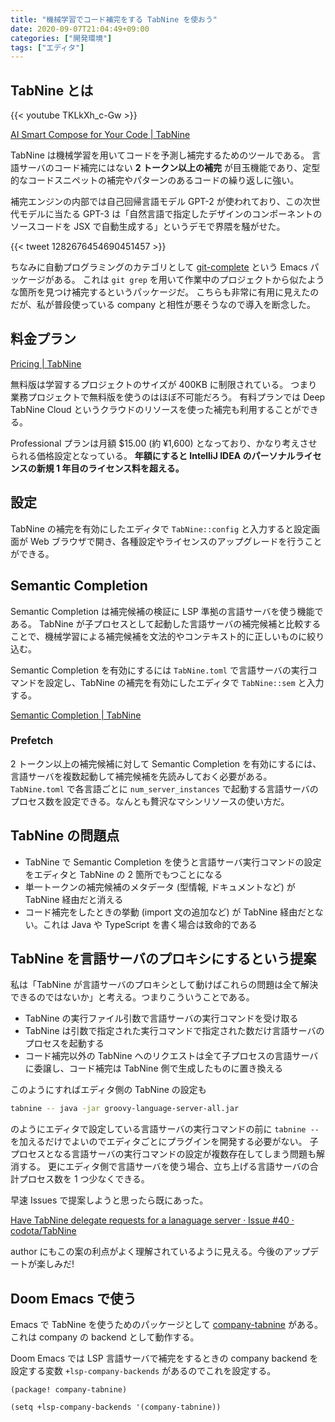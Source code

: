 ```yaml
---
title: "機械学習でコード補完をする TabNine を使おう"
date: 2020-09-07T21:04:49+09:00
categories: ["開発環境"]
tags: ["エディタ"]
---
```


## TabNine とは

{{< youtube TKLkXh_c-Gw >}}

[AI Smart Compose for Your Code | TabNine](https://www.tabnine.com/)

TabNine は機械学習を用いてコードを予測し補完するためのツールである。
言語サーバのコード補完にはない **2 トークン以上の補完** が目玉機能であり、定型的なコードスニペットの補完やパターンのあるコードの繰り返しに強い。

補完エンジンの内部では自己回帰言語モデル GPT-2 が使われており、この次世代モデルに当たる GPT-3 は「自然言語で指定したデザインのコンポーネントのソースコードを JSX で自動生成する」というデモで界隈を騒がせた。

{{< tweet 1282676454690451457 >}}

ちなみに自動プログラミングのカテゴリとして [git-complete](https://github.com/zk-phi/git-complete) という Emacs パッケージがある。
これは `git grep` を用いて作業中のプロジェクトから似たような箇所を見つけ補完するというパッケージだ。
こちらも非常に有用に見えたのだが、私が普段使っている company と相性が悪そうなので導入を断念した。

## 料金プラン

[Pricing | TabNine](https://www.tabnine.com/pricing/)

無料版は学習するプロジェクトのサイズが 400KB に制限されている。
つまり業務プロジェクトで無料版を使うのはほぼ不可能だろう。
有料プランでは Deep TabNine Cloud というクラウドのリソースを使った補完も利用することができる。

Professional プランは月額 \$15.00 (約 ¥1,600) となっており、かなり考えさせられる価格設定となっている。
**年額にすると IntelliJ IDEA のパーソナルライセンスの新規 1 年目のライセンス料を超える。**

## 設定

TabNine の補完を有効にしたエディタで `TabNine::config` と入力すると設定画面が Web ブラウザで開き、各種設定やライセンスのアップグレードを行うことができる。

## Semantic Completion

Semantic Completion は補完候補の検証に LSP 準拠の言語サーバを使う機能である。
TabNine が子プロセスとして起動した言語サーバの補完候補と比較することで、機械学習による補完候補を文法的やコンテキスト的に正しいものに絞り込む。

Semantic Completion を有効にするには `TabNine.toml` で言語サーバの実行コマンドを設定し、TabNine の補完を有効にしたエディタで `TabNine::sem` と入力する。

[Semantic Completion | TabNine](https://www.tabnine.com/semantic)

### Prefetch

2 トークン以上の補完候補に対して Semantic Completion を有効にするには、言語サーバを複数起動して補完候補を先読みしておく必要がある。
`TabNine.toml` で各言語ごとに `num_server_instances` で起動する言語サーバのプロセス数を設定できる。なんとも贅沢なマシンリソースの使い方だ。

## TabNine の問題点

- TabNine で Semantic Completion を使うと言語サーバ実行コマンドの設定をエディタと TabNine の 2 箇所でもつことになる
- 単一トークンの補完候補のメタデータ (型情報, ドキュメントなど) が TabNine 経由だと消える
- コード補完をしたときの挙動 (import 文の追加など) が TabNine 経由だとない。これは Java や TypeScript を書く場合は致命的である

## TabNine を言語サーバのプロキシにするという提案

私は「TabNine が言語サーバのプロキシとして動けばこれらの問題は全て解決できるのではないか」と考える。つまりこういうことである。

- TabNine の実行ファイル引数で言語サーバの実行コマンドを受け取る
- TabNine は引数で指定された実行コマンドで指定された数だけ言語サーバのプロセスを起動する
- コード補完以外の TabNine へのリクエストは全て子プロセスの言語サーバに委譲し、コード補完は TabNine 側で生成したものに置き換える

このようにすればエディタ側の TabNine の設定も

```sh
tabnine -- java -jar groovy-language-server-all.jar
```

のようにエディタで設定している言語サーバの実行コマンドの前に `tabnine --` を加えるだけでよいのでエディタごとにプラグインを開発する必要がない。
子プロセスとなる言語サーバの実行コマンドの設定が複数存在してしまう問題も解消する。
更にエディタ側で言語サーバを使う場合、立ち上げる言語サーバの合計プロセス数を 1 つ少なくできる。

早速 Issues で提案しようと思ったら既にあった。

[Have TabNine delegate requests for a lanaguage server · Issue #40 · codota/TabNine](https://github.com/codota/TabNine/issues/40)

author にもこの案の利点がよく理解されているように見える。今後のアップデートが楽しみだ!

## Doom Emacs で使う

Emacs で TabNine を使うためのパッケージとして [company-tabnine](https://github.com/TommyX12/company-tabnine) がある。
これは company の backend として動作する。

Doom Emacs では LSP 言語サーバで補完をするときの company backend を設定する変数 `+lsp-company-backends` があるのでこれを設定する。

```emacs-lisp
(package! company-tabnine)

(setq +lsp-company-backends '(company-tabnine))
```
